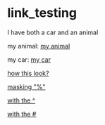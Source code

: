 # link_testing



I have both a car and an animal

my animal:
	[my animal](animals.md)


my car:
	[my car](cars.md#my_car)



[how this look?](cars.md#^781e44)


[masking "%"](cars.md#%5E781e44)







[with the ^](cars.md#^0efd78)



[with the #](cars.md#random)

